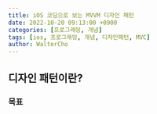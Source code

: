 ```yaml
---
title: iOS 코딩으로 보는 MVVM 디자인 패턴
date: 2022-10-20 09:13:00 +0900
categories: [프로그래밍, 개념]
tags: [ios, 프로그래밍, 개념, 디자인패턴, MVC]
author: WalterCho
---
```


## 디자인 패턴이란?

### 목표

## 